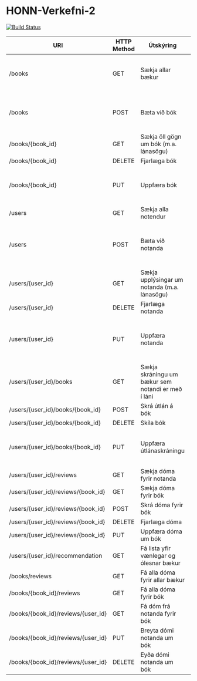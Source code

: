# HONN-Verkefni-2

[![Build Status](https://travis-ci.org/hjalmar15/HONN-Verkefni-2.svg?branch=master)](https://travis-ci.org/hjalmar15/HONN-Verkefni-2)

| URI                                | HTTP Method | Útskýring                                          | Example Method call                                                                                                                                                                                                   | Example JSON body                                                                                                                                                                     |
|------------------------------------|-------------|----------------------------------------------------|-----------------------------------------------------------------------------------------------------------------------------------------------------------------------------------------------------------------------|---------------------------------------------------------------------------------------------------------------------------------------------------------------------------------------|
| /books                             | GET         | Sækja allar bækur                                  | http://localhost:5000/api/v1/books,,http://localhost:5000/api/v1/books?LoanDuration=30, http://localhost:5000/api/v1/books?LoanDate=2017-01-01, http://localhost:5000/api/v1/booksLoanDuration=30&LoanDate=2017-01-01 |                                                                                                                                                                                       |
| /books                             | POST        | Bæta við bók                                       | http://localhost:5000/api/v1/books                                                                                                                                                                                    | {         "title": "New   book",         "author": "Some   Author",         "datePublished":   "2010-10-10",         "isbn":   "123456789"     }                                      |
| /books/{book_id}                   | GET         | Sækja öll gögn um bók (m.a. lánasögu)              | http://localhost:5000/api/v1/books/1                                                                                                                                                                                  |                                                                                                                                                                                       |
| /books/{book_id}                   | DELETE      | Fjarlæga bók                                       | http://localhost:5000/api/v1/books/1                                                                                                                                                                                  |                                                                                                                                                                                       |
| /books/{book_id}                   | PUT         | Uppfæra bók                                        | http://localhost:5000/api/v1/books/1                                                                                                                                                                                  | {         "title": "Edited   book",         "author":   "EditedAuthor",         "datePublished":   "2010-10-10",         "isbn":   "987654321"     }                                  |
| /users                             | GET         | Sækja alla notendur                                | http://localhost:5000/api/v1/users                                                                                                                                                                                    |                                                                                                                                                                                       |
| /users                             | POST        | Bæta við notanda                                   | http://localhost:5000/api/v1/users                                                                                                                                                                                    | {         "name": "Example   User",         "address": "16   Example Road",         "email":   "example@example.com",         "phoneNumber":   "5812345"     }                        |
| /users/{user_id}                   | GET         | Sækja upplýsingar um notanda (m.a. lánasögu)       | http://localhost:5000/api/v1/users/1                                                                                                                                                                                  |                                                                                                                                                                                       |
| /users/{user_id}                   | DELETE      | Fjarlæga notanda                                   | http://localhost:5000/api/v1/users/1                                                                                                                                                                                  |                                                                                                                                                                                       |
| /users/{user_id}                   | PUT         | Uppfæra notanda                                    | http://localhost:5000/api/v1/users/1                                                                                                                                                                                  | {         "name": "Edited   User",         "address": "16   Edited Road",         "email":   "edited@edited.com",         "phoneNumber":   "5171819"     }                            |
| /users/{user_id}/books             | GET         | Sækja skráningu um bækur sem notandi er með í láni | http://localhost:5000/api/v1/users/81/books                                                                                                                                                                           |                                                                                                                                                                                       |
| /users/{user_id}/books/{book_id}   | POST        | Skrá útlán á bók                                   | http://localhost:5000/api/v1/users/81/books/10                                                                                                                                                                        |                                                                                                                                                                                       |
| /users/{user_id}/books/{book_id}   | DELETE      | Skila bók                                          | http://localhost:5000/api/v1/users/81/books/10                                                                                                                                                                        |                                                                                                                                                                                       |
| /users/{user_id}/books/{book_id}   | PUT         | Uppfæra útlánaskráningu                            | http://localhost:5000/api/v1/users/81/books/10                                                                                                                                                                        | {             "loanDate":   "2017-10-10",             "returnedDate":   "2017-12-12"     } eða      {             "loanDate":   "2017-10-10",             "returnedDate":   "0"     } |
| /users/{user_id}/reviews           | GET         | Sækja dóma fyrir notanda                           | http://localhost:5000/api/v1/users/10/reviews                                                                                                                                                                         |                                                                                                                                                                                       |
| /users/{user_id}/reviews/{book_id} | GET         | Sækja dóma fyrir bók                               | http://localhost:5000/api/v1/users/10/reviews/100                                                                                                                                                                     |                                                                                                                                                                                       |
| /users/{user_id}/reviews/{book_id} | POST        | Skrá dóma fyrir bók                                | http://localhost:5000/api/v1/users/10/reviews/100                                                                                                                                                                     | {         "stars": 3,         "userReview": "Not   such a good book"     }                                                                                                            |
| /users/{user_id}/reviews/{book_id} | DELETE      | Fjarlæga dóma                                      | http://localhost:5000/api/v1/users/10/reviews/100                                                                                                                                                                     |                                                                                                                                                                                       |
| /users/{user_id}/reviews/{book_id} | PUT         | Uppfæra dóma um bók                                | http://localhost:5000/api/v1/users/10/reviews/100                                                                                                                                                                     | {         "stars": 4,         "userReview":   "Such a good book"     }                                                                                                                |
| /users/{user_id}/recommendation    | GET         | Fá lista yfir vænlegar og ólesnar bækur            | http://localhost:5000/api/v1/users/1/recommendation                                                                                                                                                                   |                                                                                                                                                                                       |
| /books/reviews                     | GET         | Fá alla dóma fyrir allar bækur                     | http://localhost:5000/api/v1/books/reviews                                                                                                                                                                            |                                                                                                                                                                                       |
| /books/{book_id}/reviews           | GET         | Fá alla dóma fyrir bók                             | http://localhost:5000/api/v1/books/100/reviews                                                                                                                                                                        |                                                                                                                                                                                       |
| /books/{book_id}/reviews/{user_id} | GET         | Fá dóm frá notanda fyrir bók                       | http://localhost:5000/api/v1/books/100/reviews/10                                                                                                                                                                     |                                                                                                                                                                                       |
| /books/{book_id}/reviews/{user_id} | PUT         | Breyta dómi notanda um bók                         | http://localhost:5000/api/v1/books/100/reviews/10                                                                                                                                                                     | {         "stars": 3,         "userReview": "Not   such a good book"     }                                                                                                            |
| /books/{book_id}/reviews/{user_id} | DELETE      | Eyða dómi notanda um bók                           | http://localhost:5000/api/v1/books/100/reviews/10                                                                                                                                                                     |                                                                                                                                                                                       |